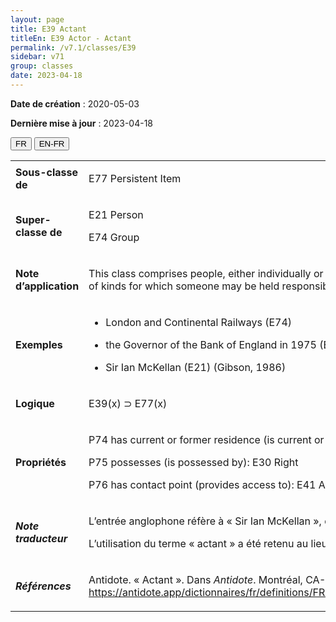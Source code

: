 ```yaml
---
layout: page
title: E39 Actant
titleEn: E39 Actor - Actant
permalink: /v7.1/classes/E39
sidebar: v71
group: classes
date: 2023-04-18
---
```


**Date de création** : 2020-05-03

**Dernière mise à jour** : 2023-04-18

<div class="lang-buttons">
  <button id="fr" class="activate">FR</button>
  <button id="en-fr">EN-FR</button>
</div>

<table>
<tbody>
<tr>
<td><strong>Sous-classe de</strong></td>
<td class="en">
<p>E77 Persistent Item</p>
</td>
<td>
<p><code class="language-plaintext highlighter-rouge">E77_Entité_persistante</code> </p>
</td>
</tr>
<tr>
<td><strong>Super-classe de</strong></td>
<td class="en">
<p>E21 Person</p>
<p>E74 Group</p>
</td>
<td>
<p><code class="language-plaintext highlighter-rouge">E21_Personne</code> </p>
<p><code class="language-plaintext highlighter-rouge">E74_Groupe</code> </p>
</td>
</tr>
<tr>
<td><strong>Note d’application</strong></td>
<td class="en">
<p>This class comprises people, either individually or in groups, who have the potential to perform intentional actions of kinds for which someone may be held responsible. </p>
</td>
<td>
<p>Cette classe comprend les personnes, que ce soit des individus ou des groupes, qui ont le potentiel d’effectuer intentionnellement des actions pour lesquelles elles peuvent être tenues responsables. </p>
</td>
</tr>
<tr>
<td><strong>Exemples</strong></td>
<td class="en">
<ul>
<li><p>London and Continental Railways (E74)</p>
</li>
<li><p>the Governor of the Bank of England in 1975 (E21)</p>
</li>
<li><p>Sir Ian McKellan (E21) (Gibson, 1986)</p>
</li>
</ul>
</td>
<td>
<ul>
<li><p>London and Continental Railways (<code class="language-plaintext highlighter-rouge">E74_Groupe</code>)</p>
</li>
<li><p>Le Gouverneur de la Banque d’Angleterre en 1975 (<code class="language-plaintext highlighter-rouge">E21_Personne</code>)</p>
</li>
<li><p>Sir Ian McKellen (<code class="language-plaintext highlighter-rouge">E21_Personne</code>) (Gibson, 1986)</p>
</li>
</ul>
</td>
</tr>
<tr>
<td><strong>Logique</strong></td>
<td class="en">
<p>E39(x) ⊃ E77(x)</p>
</td>
<td>
<p>E39(x) ⊃ E77(x)</p>
</td>
</tr>
<tr>
<td><strong>Propriétés</strong></td>
<td class="en">
<p>P74 has current or former residence (is current or former residence of): E53 Place</p>
<p>P75 possesses (is possessed by): E30 Right</p>
<p>P76 has contact point (provides access to): E41 Appellation</p>
</td>
<td>
<p><code class="language-plaintext highlighter-rouge">P74_a_pour_résidence_actuelle_ou_antérieure (est_la_résidence_actuelle_ou_antérieure_de)</code> : <code class="language-plaintext highlighter-rouge">E53_Lieu</code></p>
<p><code class="language-plaintext highlighter-rouge">P75_possède (est_possédé_par)</code> : <code class="language-plaintext highlighter-rouge">E30_Droit</code></p>
<p><code class="language-plaintext highlighter-rouge">P76_a_pour_coordonnées (permet_de_contacter)</code> : <code class="language-plaintext highlighter-rouge">E41_Appellation</code>.</p>
</td>
</tr>
<tr>
<td><strong><em>Note traducteur</em></strong></td>
<td colspan="2">
<p>L’entrée anglophone réfère à « Sir Ian McKellan », qui comporte une erreur dans le nom de « Sir Ian McKellen ». La traduction francophone a choisi de ne pas reconduire cette erreur à des fins d’exactitude. </p>
<p>L’utilisation du terme « actant » a été retenu au lieu du terme « acteur » car le premier favorise est plus inclusif et ne nécessite pas l’usage des formes binaires masculine et féminine (acteur et actrice). </p>
</td>
</tr>
<tr>
<td><strong><em>Références</em></strong></td>
<td colspan="2">
<p>Antidote. « Actant ». Dans <em>Antidote</em>. Montréal, CA-QC: Druide Informatique, 2022.<a href="https://antidote.app/dictionnaires/fr/definitions/FRUAgAAAABGUgBDZAAAQ2QAAC0AAACDTm9thmFjdGFudICAgA%3D%3Dd707/RlLvh7cyNTY2N%2B%2BHt05vbQ%3D%3D/RlLvh7cyNTY2N%2B%2BHt05vbe%2BHt2FjdGFudO%2BHt2FjdGFudA%3D%3D"><span class="underline"> Consulté le 9 novembre 2022. </span></a><a href="https://antidote.app/dictionnaires/fr/definitions/FRUAgAAAABGUgBDZAAAQ2QAAC0AAACDTm9thmFjdGFudICAgA%3D%3Dd707/RlLvh7cyNTY2N%2B%2BHt05vbQ%3D%3D/RlLvh7cyNTY2N%2B%2BHt05vbe%2BHt2FjdGFudO%2BHt2FjdGFudA%3D%3D"><span class="underline">https://antidote.app/dictionnaires/fr/definitions/FRUAgAAAABGUgBDZAAAQ2QAAC0AAACDTm9thmFjdGFudICAgA%3D%3Dd707/RlLvh7cyNTY2N%2B%2BHt05vbQ%3D%3D/RlLvh7cyNTY2N%2B%2BHt05vbe%2BHt2FjdGFudO%2BHt2FjdGFudA%3D%3D</span></a>.</p>
</td>
</tr>
</tbody>
</table>

				